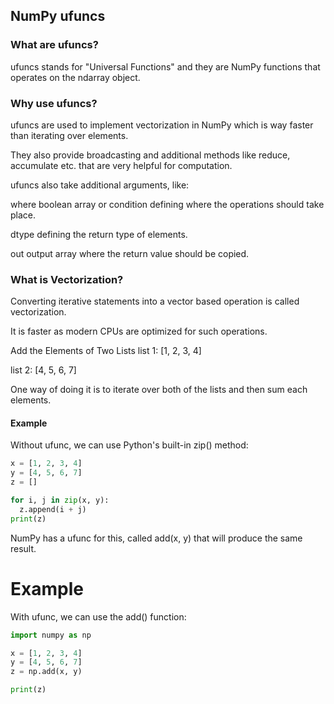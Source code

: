 ## NumPy ufuncs


### What are ufuncs?
ufuncs stands for "Universal Functions" and they are NumPy functions that operates on the ndarray object.

### Why use ufuncs?
ufuncs are used to implement vectorization in NumPy which is way faster than iterating over elements.

They also provide broadcasting and additional methods like reduce, accumulate etc. that are very helpful for computation.

ufuncs also take additional arguments, like:

where boolean array or condition defining where the operations should take place.

dtype defining the return type of elements.

out output array where the return value should be copied.

### What is Vectorization?
Converting iterative statements into a vector based operation is called vectorization.

It is faster as modern CPUs are optimized for such operations.

Add the Elements of Two Lists
list 1: [1, 2, 3, 4]

list 2: [4, 5, 6, 7]

One way of doing it is to iterate over both of the lists and then sum each elements.

#### Example
Without ufunc, we can use Python's built-in zip() method:


```python
x = [1, 2, 3, 4]
y = [4, 5, 6, 7]
z = []

for i, j in zip(x, y):
  z.append(i + j)
print(z)
```


NumPy has a ufunc for this, called add(x, y) that will produce the same result.

# Example
With ufunc, we can use the add() function:

```python
import numpy as np

x = [1, 2, 3, 4]
y = [4, 5, 6, 7]
z = np.add(x, y)

print(z)
```